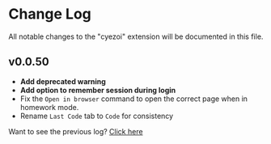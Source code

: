 # Change Log

All notable changes to the "cyezoi" extension will be documented in this file.

## v0.0.50

- **Add deprecated warning**
- **Add option to remember session during login**
- Fix the `Open in browser` command to open the correct page when in homework mode.
- Rename `Last Code` tab to `Code` for consistency

Want to see the previous log? [Click here](https://github.com/CYEZOI/cyezoi-helper/commits/main/CHANGELOG.md)
